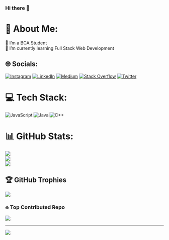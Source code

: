 ### Hi there 👋

# 💫 About Me:
🔭 I’m a BCA Student<br>🌱 I’m currently learning Full Stack Web Development


## 🌐 Socials:
[![Instagram](https://img.shields.io/badge/Instagram-%23E4405F.svg?logo=Instagram&logoColor=white)](https://instagram.com/https://www.instagram.com/ayushgour_31/) [![LinkedIn](https://img.shields.io/badge/LinkedIn-%230077B5.svg?logo=linkedin&logoColor=white)](https://linkedin.com/in/https://www.linkedin.com/in/gourayush/) [![Medium](https://img.shields.io/badge/Medium-12100E?logo=medium&logoColor=white)](https://medium.com/@https://medium.com/@ayushgour31) [![Stack Overflow](https://img.shields.io/badge/-Stackoverflow-FE7A16?logo=stack-overflow&logoColor=white)](https://stackoverflow.com/users/https://stackoverflow.com/users/20011876/ayush-gour) [![Twitter](https://img.shields.io/badge/Twitter-%231DA1F2.svg?logo=Twitter&logoColor=white)](https://twitter.com/https://twitter.com/AyushGour31) 

# 💻 Tech Stack:
![JavaScript](https://img.shields.io/badge/javascript-%23323330.svg?style=flat&logo=javascript&logoColor=%23F7DF1E) ![Java](https://img.shields.io/badge/java-%23ED8B00.svg?style=flat&logo=java&logoColor=white) ![C++](https://img.shields.io/badge/c++-%2300599C.svg?style=flat&logo=c%2B%2B&logoColor=white)
# 📊 GitHub Stats:
![](https://github-readme-stats.vercel.app/api?username=AyushGour31&theme=onedark&hide_border=true&include_all_commits=false&count_private=false)<br/>
![](https://github-readme-streak-stats.herokuapp.com/?user=AyushGour31&theme=onedark&hide_border=true)<br/>
![](https://github-readme-stats.vercel.app/api/top-langs/?username=AyushGour31&theme=onedark&hide_border=true&include_all_commits=false&count_private=false&layout=compact)

## 🏆 GitHub Trophies
![](https://github-profile-trophy.vercel.app/?username=AyushGour31&theme=onedark&no-frame=true&no-bg=false&margin-w=4)

### 🔝 Top Contributed Repo
![](https://github-contributor-stats.vercel.app/api?username=AyushGour31&limit=5&theme=onedark&combine_all_yearly_contributions=true)

---
[![](https://visitcount.itsvg.in/api?id=AyushGour31&icon=5&color=2)](https://visitcount.itsvg.in)

<!-- Proudly created with GPRM ( https://gprm.itsvg.in ) -->
